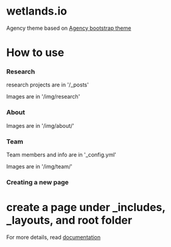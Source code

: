 wetlands.io
====================

Agency theme based on [Agency bootstrap theme ](https://y7kim.github.io/agency-jekyll-theme)

# How to use

### Research

research projects are in '/_posts'

Images are in '/img/research'

### About

Images are in '/img/about/'

### Team

Team members and info are in '_config.yml'

Images are in '/img/team/'

### Creating a new page

create a page under _includes, _layouts, and root folder
=========
For more details, read [documentation](https://jekyllrb.com/)
